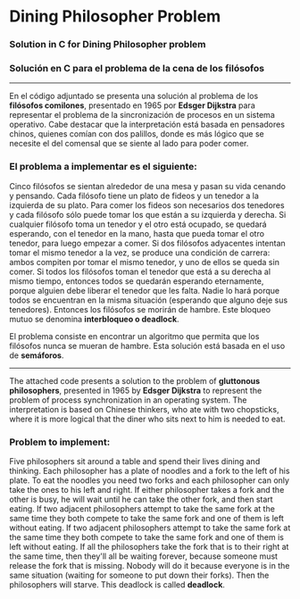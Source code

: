 # Dining Philosopher Problem
### Solution in C for Dining Philosopher problem
### Solución en C para el problema de la cena de los filósofos

-------------------------------------------------------------
En el código adjuntado se presenta una solución al problema de los **filósofos comilones**, presentado en 1965 por **Edsger Dijkstra** para representar el problema de la sincronización de procesos en un sistema operativo.
Cabe destacar que la interpretación está basada en pensadores chinos, quienes comían con dos palillos, donde es más lógico que se necesite el del comensal que se siente al lado para poder comer.

### El problema a implementar es el siguiente:
Cinco filósofos se sientan alrededor de una mesa y pasan su vida cenando y pensando. Cada filósofo tiene un plato de fideos y un tenedor a la izquierda de su plato. Para comer los fideos son necesarios dos tenedores y cada filósofo sólo puede tomar los que están a su izquierda y derecha. Si cualquier filósofo toma un tenedor y el otro está ocupado, se quedará esperando, con el tenedor en la mano, hasta que pueda tomar el otro tenedor, para luego empezar a comer.
Si dos filósofos adyacentes intentan tomar el mismo tenedor a la vez, se produce una condición de carrera: ambos compiten por tomar el mismo tenedor, y uno de ellos se queda sin comer.
Si todos los filósofos toman el tenedor que está a su derecha al mismo tiempo, entonces todos se quedarán esperando eternamente, porque alguien debe liberar el tenedor que les falta. Nadie lo hará porque todos se encuentran en la misma situación (esperando que alguno deje sus tenedores). Entonces los filósofos se morirán de hambre. Este bloqueo mutuo se denomina **interbloqueo o deadlock**.

El problema consiste en encontrar un algoritmo que permita que los filósofos nunca se mueran de hambre. Esta solución está basada en el uso de **semáforos**.

-------------------------------------------------------------
The attached code presents a solution to the problem of **gluttonous philosophers**, presented in 1965 by **Edsger Dijkstra** to represent the problem of process synchronization in an operating system. The interpretation is based on Chinese thinkers, who ate with two chopsticks, where it is more logical that the diner who sits next to him is needed to eat.

### Problem to implement:
Five philosophers sit around a table and spend their lives dining and thinking. Each philosopher has a plate of noodles and a fork to the left of his plate. To eat the noodles you need two forks and each philosopher can only take the ones to his left and right. If either philosopher takes a fork and the other is busy, he will wait until he can take the other fork, and then start eating. If two adjacent philosophers attempt to take the same fork at the same time they both compete to take the same fork and one of them is left without eating.
If two adjacent philosophers attempt to take the same fork at the same time they both compete to take the same fork and one of them is left without eating.
If all the philosophers take the fork that is to their right at the same time, then they'll all be waiting forever, because someone must release the fork that is missing. Nobody will do it because everyone is in the same situation (waiting for someone to put down their forks). Then the philosophers will starve. This deadlock is called **deadlock**.
